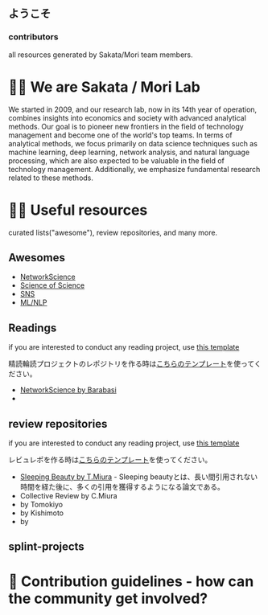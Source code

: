 ## ようこそ
### contributors
all resources generated by Sakata/Mori team members.

# 🙋‍♀️ We are Sakata / Mori Lab
We started in 2009, and our research lab, now in its 14th year of operation, combines insights into economics and society with advanced analytical methods. Our goal is to pioneer new frontiers in the field of technology management and become one of the world's top teams. In terms of analytical methods, we focus primarily on data science techniques such as machine learning, deep learning, network analysis, and natural language processing, which are also expected to be valuable in the field of technology management. Additionally, we emphasize fundamental research related to these methods.


# 👩‍💻 Useful resources
curated lists("awesome"), review repositories, and many more.

## Awesomes
- [NetworkScience](https://github.com/team-sakata/awesome-NetworkScience)
- [Science of Science](https://github.com/team-sakata/awesome-scisci)
- [SNS](https://github.com/team-sakata/awesome-SNS)
- [ML/NLP](https://github.com/team-sakata/awesome-ML-NLP)

## Readings
if you are interested to conduct any reading project, use [this template](https://github.com/team-sakata/TMPL-readings)

精読輪読プロジェクトのレポジトリを作る時は[こちらのテンプレート](https://github.com/team-sakata/TMPL-readings)を使ってください。

- [NetworkScience by Barabasi](https://github.com/team-sakata/Readings-Barabasi-networkscience)
- 

## review repositories
if you are interested to conduct any reading project, use [this template](https://github.com/team-sakata/TMPL-literature-review)

レビュレポを作る時は[こちらのテンプレート](https://github.com/team-sakata/TMPL-literature-review)を使ってください。

- [Sleeping Beauty by T.Miura](https://github.com/team-sakata/2023_Rev_MiuraTakahiro-1) - Sleeping beautyとは、長い間引用されない時間を経た後に、多くの引用を獲得するようになる論文である。
- Collective Review by C.Miura
- by Tomokiyo
- by Kishimoto
- by 

## splint-projects


# 🌈 Contribution guidelines - how can the community get involved?

<!--
このreadmeを編集すると、organizationの最初のページにいい感じに表示されます。
**Here are some ideas to get you started:**

🍿 Fun facts - what does your team eat for breakfast?
🧙 Remember, you can do mighty things with the power of [Markdown](https://docs.github.com/github/writing-on-github/getting-started-with-writing-and-formatting-on-github/basic-writing-and-formatting-syntax)
-->
